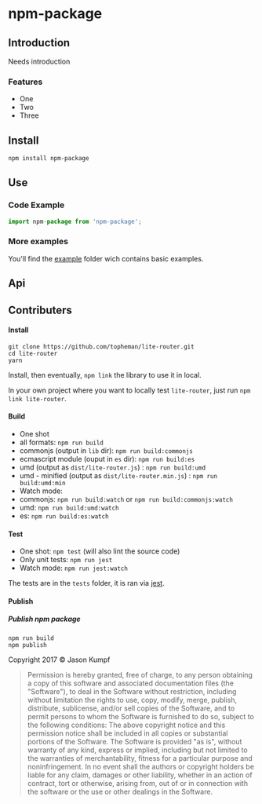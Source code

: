 npm-package
===========

## Introduction

Needs introduction

### Features

 - One
 - Two
 - Three

## Install

```bash
npm install npm-package
```

## Use

### Code Example

```javascript
import npm-package from 'npm-package';

```

### More examples

You'll find the [example](/contd/npm-package/tree/master/example/) folder wich contains basic examples.

## Api

## Contributers

#### Install

```shell
git clone https://github.com/topheman/lite-router.git
cd lite-router
yarn
```

Install, then eventually, `npm link` the library to use it in local.

In your own project where you want to locally test `lite-router`, just run `npm link lite-router`.

#### Build

* One shot
 * all formats: `npm run build`
 * commonjs (output in `lib` dir): `npm run build:commonjs`
 * ecmascript module (ouput in `es` dir): `npm run build:es`
 * umd (output as `dist/lite-router.js`) : `npm run build:umd`
 * umd - minified (output as `dist/lite-router.min.js`) : `npm run build:umd:min`
* Watch mode:
 * commonjs: `npm run build:watch` or `npm run build:commonjs:watch`
 * umd: `npm run build:umd:watch`
 * es: `npm run build:es:watch`

#### Test

 * One shot: `npm test` (will also lint the source code)
 * Only unit tests: `npm run jest`
 * Watch mode: `npm run jest:watch`

The tests are in the `tests` folder, it is ran via [jest](https://facebook.github.io/jest/).

#### Publish

##### Publish npm package

```shell
npm run build
npm publish
```

Copyright 2017 © Jason Kumpf

> Permission is hereby granted, free of charge, to any person obtaining a copy of this software
> and associated documentation files (the "Software"), to deal in the Software without
> restriction, including without limitation the rights to use, copy, modify, merge, publish,
> distribute, sublicense, and/or sell copies of the Software, and to permit persons to whom the
> Software is furnished to do so, subject to the following conditions:
> The above copyright notice and this permission notice shall be included in all copies or
> substantial portions of the Software.
> The Software is provided "as is", without warranty of any kind, express or implied, including
> but not limited to the warranties of merchantability, fitness for a particular purpose and
> noninfringement. In no event shall the authors or copyright holders be liable for any claim,
> damages or other liability, whether in an action of contract, tort or otherwise, arising from,
> out of or in connection with the software or the use or other dealings in the Software.
